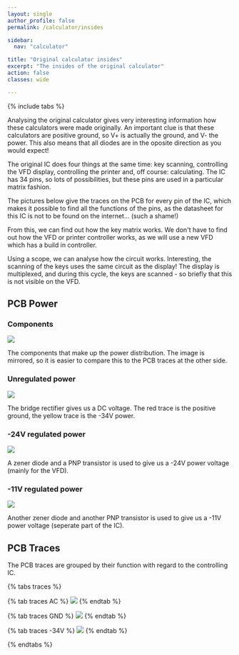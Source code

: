 ```yaml
---
layout: single
author_profile: false
permalink: /calculator/insides

sidebar:
  nav: "calculator"

title: "Original calculator insides"
excerpt: "The insides of the original calculator"
action: false
classes: wide

---
```

{% include tabs %}

Analysing the original calculator gives very interesting information how these calculators were made originally. An important clue is that these calculators are positive ground, so V+ is actually the ground, and V- the power. This also means that all diodes are in the oposite direction as you would expect!

The original IC does four things at the same time: key scanning, controlling the VFD display, controlling the printer and, off course: calculating. The IC has 34 pins, so lots of possibilities, but these pins are used in a particular matrix fashion.

The pictures below give the traces on the PCB for every pin of the IC, which makes it possible to find all the functions of the pins, as the datasheet for this IC is not to be found on the internet... (such a shame!)

From this, we can find out how the key matrix works. We don't have to find out how the VFD or printer controller works, as we will use a new VFD which has a build in controller.

Using a scope, we can analyse how the circuit works. Interesting, the scanning of the keys uses the same circuit as the display! The display is multiplexed, and during this cycle, the keys are scanned - so briefly that this is not visible on the VFD.

## PCB Power

### Components

![](/assets/images/calculator/insides-power-components.png)

The components that make up the power distribution. The image is mirrored, so it is easier to compare this to the PCB traces at the other side.

### Unregulated power

![](/assets/images/calculator/insides-power-34v.png)

The bridge rectifier gives us a DC voltage. The red trace is the positive ground, the yellow trace is the -34V power.

### -24V regulated power

![](/assets/images/calculator/insides-power-24v.png)

A zener diode and a PNP transistor is used to give us a -24V power voltage (mainly for the VFD).

### -11V regulated power

![](/assets/images/calculator/insides-power-11v.png)

Another zener diode and another PNP transistor is used to give us a -11V power voltage (seperate part of the IC).

## PCB Traces

The PCB traces are grouped by their function with regard to the controlling IC.

{% tabs traces %}

{% tab traces AC %}
![](/assets/images/calculator/insides-ac.png)
{% endtab %}

{% tab traces GND %}
![](/assets/images/calculator/insides-gnd.png)
{% endtab %}

{% tab traces -34V %}
![](/assets/images/calculator/insides-34v.png)
{% endtab %}

{% endtabs %}
